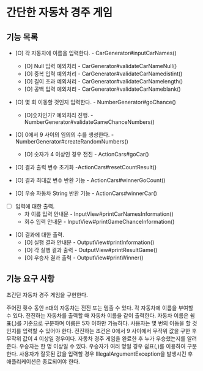 # 간단한 자동차 경주 게임

## 기능 목록
- [O] 각 자동차에 이름을 입력한다. - CarGenerator#inputCarNames()
    - [O] Null 입력 예외처리    - CarGenerator#validateCarNameNull()
    - [O] 중복 입력 예외처리    - CarGenerator#validateCarNamedistint()
    - [O] 길이 초과 예외처리    - CarGenerator#validateCarNamelength()
    - [O] 공백 입력 예외처리    - CarGenerator#validateCarNameblank()
- [O] 몇 회 이동할 것인지 입력한다. - NumberGenerator#goChance()
    - [O]숫자인가? 예외처리 진행.   - NumberGenerator#validateGameChanceNumbers()
- [O] 0에서 9 사이의 임의의 수를 생성한다. - NumberGenerator#createRandomNumbers()
    - [O] 숫자가 4 이상인 경우 전진 - ActionCars#goCar()

- [O] 결과 출력 변수 초기화 -ActionCars#resetCountResult()
- [O] 결과 최대값 변수 반환 기능 - ActionCars#winnerGoCount()
- [O] 우승 자동차 String 반환 기능 - ActionCars#winnerCar()

- [ ] 입력에 대한 출력.
    - 차 이름 입력 안내문 - InputView#printCarNamesInformation()
    - 회수 입력 안내문  - InputView#printGameChanceInformation()
- [O] 결과에 대한 출력.
    - [O] 실행 결과 안내문 - OutputView#printInformation()
    - [O] 각 실행 결과 출력 - OutputView#printResultGame()
    - [O] 우승자 결과 출력 - OutputView#printWinner()

## 기능 요구 사항

초간단 자동차 경주 게임을 구현한다.

주어진 횟수 동안 n대의 자동차는 전진 또는 멈출 수 있다.
각 자동차에 이름을 부여할 수 있다. 전진하는 자동차를 출력할 때 자동차 이름을 같이 출력한다.
자동차 이름은 쉼표(,)를 기준으로 구분하며 이름은 5자 이하만 가능하다.
사용자는 몇 번의 이동을 할 것인지를 입력할 수 있어야 한다.
전진하는 조건은 0에서 9 사이에서 무작위 값을 구한 후 무작위 값이 4 이상일 경우이다.
자동차 경주 게임을 완료한 후 누가 우승했는지를 알려준다. 우승자는 한 명 이상일 수 있다.
우승자가 여러 명일 경우 쉼표(,)를 이용하여 구분한다.
사용자가 잘못된 값을 입력할 경우 IllegalArgumentException을 발생시킨 후 애플리케이션은 종료되어야 한다.